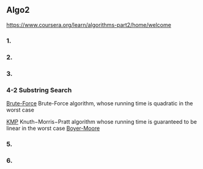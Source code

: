## Algo2

https://www.coursera.org/learn/algorithms-part2/home/welcome

### 1.

### 2.


### 3.


### 4-2 Substring Search

[Brute-Force](https://github.com/ichiLamuchy/Thanks_Octocat/tree/master/Algorithms/Algo2)
Brute-Force algorithm, whose running time is quadratic in the worst case

[KMP](https://github.com/ichiLamuchy/Thanks_Octocat/blob/master/Algorithms/Algo2/KMP.md)
Knuth−Morris−Pratt algorithm whose running time is guaranteed to be linear in the worst case
[Boyer-Moore](https://github.com/ichiLamuchy/Thanks_Octocat/blob/master/Algorithms/Algo2/Boyer-Moore.md)
### 5.

### 6.
